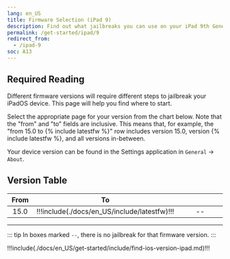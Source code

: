 ```yaml
---
lang: en_US
title: Firmware Selection (iPad 9)
description: Find out what jailbreaks you can use on your iPad 9th Generation
permalink: /get-started/ipad/9
redirect_from:
  - /ipad-9
soc: A13
---
```


## Required Reading

Different firmware versions will require different steps to jailbreak your iPadOS device. This page will help you find where to start.

Select the appropriate page for your version from the chart below. Note that the "from" and "to" fields are inclusive. This means that, for example, the "from 15.0 to {% include latestfw %}" row includes version 15.0, version {% include latestfw %}, and all versions in-between.

Your device version can be found in the Settings application in `General` -> `About`.

## Version Table

From | To     | <colgroup><col style="width:15%;"><col style="width:15%;"><col style="width:70%;"></colgroup>
:--: | :----: | :--: |
15.0 | !!!include(./docs/en_US/include/latestfw)!!! | --

---

::: tip
In boxes marked `--`, there is no jailbreak for that firmware version.
:::

!!!include(./docs/en_US/get-started/include/find-ios-version-ipad.md)!!!
